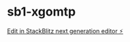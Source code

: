 # sb1-xgomtp

[Edit in StackBlitz next generation editor ⚡️](https://stackblitz.com/~/github.com/ggcan-tech/sb1-xgomtp)
